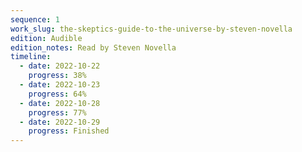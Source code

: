 ```yaml
---
sequence: 1
work_slug: the-skeptics-guide-to-the-universe-by-steven-novella
edition: Audible
edition_notes: Read by Steven Novella
timeline:
  - date: 2022-10-22
    progress: 38%
  - date: 2022-10-23
    progress: 64%
  - date: 2022-10-28
    progress: 77%
  - date: 2022-10-29
    progress: Finished
---
```

